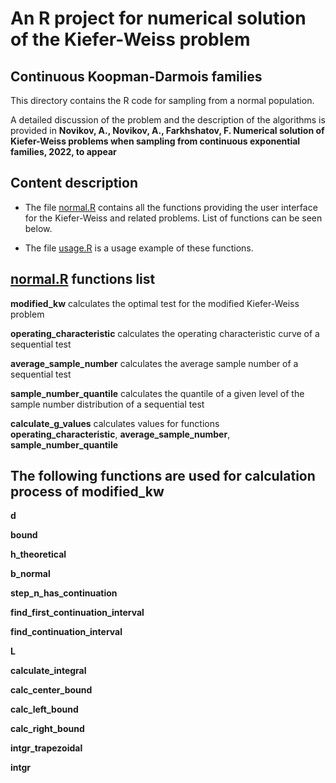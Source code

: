 # An R project for numerical solution of the Kiefer-Weiss problem
## Continuous Koopman-Darmois families

This  directory contains the R code for sampling from a normal population.


A detailed discussion of the problem and the description of the algorithms 
is provided in 
**Novikov, A., Novikov, A., Farkhshatov, F. Numerical solution of Kiefer-Weiss problems when sampling from 
continuous exponential families, 2022, to appear**



## Content description
* The file [normal.R](normal.R) contains all the functions providing the user interface for the Kiefer-Weiss 
and related problems. List of functions can be seen below.

* The file [usage.R](usage.R) is a usage example of these functions.


## [normal.R](normal.R) functions list

**modified_kw** calculates the optimal test  for the modified Kiefer-Weiss problem

**operating_characteristic** calculates the operating characteristic curve of a sequential test

**average_sample_number** calculates the average sample number of a sequential test

**sample_number_quantile** calculates the quantile of a given level of the sample number distribution of a sequential test

**calculate_g_values**  calculates values for functions **operating_characteristic**, **average_sample_number**, **sample_number_quantile**

## The following functions are used for calculation process of **modified_kw**

**d**

**bound**

**h_theoretical**

**b_normal**

**step_n_has_continuation**

**find_first_continuation_interval**

**find_continuation_interval**

**L**

**calculate_integral**

**calc_center_bound**

**calc_left_bound**

**calc_right_bound**

**intgr_trapezoidal**

**intgr**











